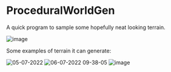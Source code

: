 # ProceduralWorldGen
A quick program to sample some hopefully neat looking terrain.

![image](https://user-images.githubusercontent.com/67549707/178120790-43ac18e6-2fab-4d6d-ae62-0d114ccc9d84.png)


Some examples of terrain it can generate:

![05-07-2022](https://user-images.githubusercontent.com/67549707/177629897-a15044fd-a6dd-488b-9cc4-529f41bbdf61.png)
![06-07-2022 09-38-05](https://user-images.githubusercontent.com/67549707/177629899-39565b12-1020-43c5-8d4c-c854c3fe342f.png)
![image](https://user-images.githubusercontent.com/67549707/177629901-8efd6540-5290-4e0c-8ac0-fb80a0270b47.png)

